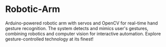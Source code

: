 # Robotic-Arm
Arduino-powered robotic arm with servos and OpenCV for real-time hand gesture recognition. The system detects and mimics user's gestures, combining robotics and computer vision for interactive automation. Explore gesture-controlled technology at its finest!
